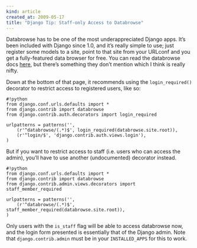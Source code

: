 ```yaml
---
kind: article
created_at: 2009-05-17
title: "Django Tip: Staff-only Access to Databrowse"
---
```


Databrowse has to be one of the most underappreciated Django apps. It’s been
included with Django since 1.0, and it’s really simple to use; just register
some models to a site, point to that site from your URLconf and you get a
fully-featured data browser for free. You can read the databrowse docs
[here](http://docs.djangoproject.com/en/dev/ref/contrib/databrowse/), but
there’s something they don’t mention which I think is really nifty.

Down at the bottom of that page, it recommends using the `login_required()`
decorator to restrict access to registered users, like so:

    #!python
    from django.conf.urls.defaults import *
    from django.contrib import databrowse
    from django.contrib.auth.decorators import login_required

    urlpatterns = patterns('',
        (r'^databrowse/(.*)$', login_required(databrowse.site.root)),
        (r'^login/$', 'django.contrib.auth.views.login'),
    )

But if you want to restrict access to staff (i.e. users who can access the
admin), you’ll have to use another (undocumented) decorator instead.

    #!python
    from django.conf.urls.defaults import *
    from django.contrib import databrowse
    from django.contrib.admin.views.decorators import staff_member_required

    urlpatterns = patterns('',
        (r'^databrowse/(.*)$', staff_member_required(databrowse.site.root)),
    )

Only users with the `is_staff` flag will be able to access databrowse now, and the login form presented is essentially that of the Django admin. Note that `django.contrib.admin` must be in your `INSTALLED_APPS` for this to work.
